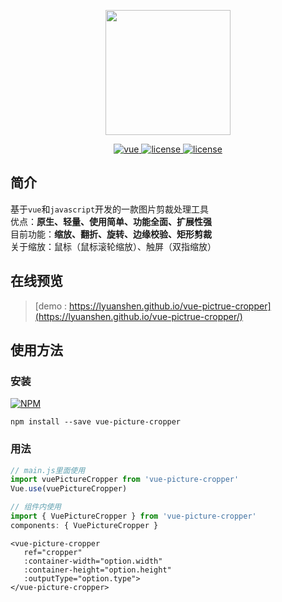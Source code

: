 <p align="center">
  <img width="200" src="https://raw.githubusercontent.com/lyuanshen/vue-pictrue-cropper/a2319bbac4f56274e90fe1f0cc22a84e91b00667/src/assets/logo2.svg">
</p>

<p align="center">
  <a href="https://github.com/vuejs/vue">
      <img src="https://img.shields.io/badge/vue-2.5.17-brightgreen.svg" alt="vue">
   </a>
   <a href="#">
      <img src="https://img.shields.io/github/license/mashape/apistatus.svg" alt="license">
   </a>
   <a href="#">
      <img src="https://img.shields.io/badge/releases-1.0.2-ff69b4.svg" alt="license">
   </a>
</p>

## 简介

基于`vue`和`javascript`开发的一款图片剪裁处理工具  
优点：**原生、轻量、使用简单、功能全面、扩展性强**  
目前功能：**缩放、翻折、旋转、边缘校验、矩形剪裁**  
关于缩放：鼠标（鼠标滚轮缩放）、触屏（双指缩放）

## 在线预览

> [demo : https://lyuanshen.github.io/vue-pictrue-cropper](https://lyuanshen.github.io/vue-pictrue-cropper/)

## 使用方法
### 安装 
[![NPM](https://nodei.co/npm/vue-picture-cropper.png?downloadRank=true)](https://nodei.co/npm/vue-picture-cropper/)


```
npm install --save vue-picture-cropper
```

### 用法

```js
// main.js里面使用
import vuePictureCropper from 'vue-picture-cropper'
Vue.use(vuePictureCropper)

// 组件内使用
import { VuePictureCropper } from 'vue-picture-cropper'
components: { VuePictureCropper }
```

```vue
<vue-picture-cropper
   ref="cropper"
   :container-width="option.width"
   :container-height="option.height"
   :outputType="option.type">
</vue-picture-cropper>
```